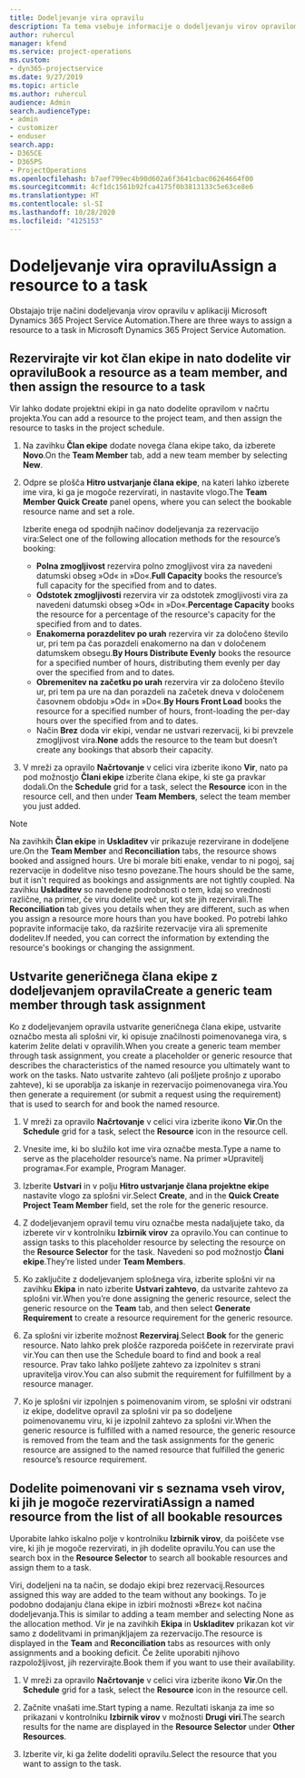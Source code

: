 ```yaml
---
title: Dodeljevanje vira opravilu
description: Ta tema vsebuje informacije o dodeljevanju virov opravilom.
author: ruhercul
manager: kfend
ms.service: project-operations
ms.custom:
- dyn365-projectservice
ms.date: 9/27/2019
ms.topic: article
ms.author: ruhercul
audience: Admin
search.audienceType:
- admin
- customizer
- enduser
search.app:
- D365CE
- D365PS
- ProjectOperations
ms.openlocfilehash: b7aef799ec4b90d602a6f3641cbac06264664f00
ms.sourcegitcommit: 4cf1dc1561b92fca4175f0b3813133c5e63ce8e6
ms.translationtype: HT
ms.contentlocale: sl-SI
ms.lasthandoff: 10/28/2020
ms.locfileid: "4125153"
---
```

# <a name="assign-a-resource-to-a-task"></a><span data-ttu-id="275bd-103">Dodeljevanje vira opravilu</span><span class="sxs-lookup"><span data-stu-id="275bd-103">Assign a resource to a task</span></span>

<span data-ttu-id="275bd-104">Obstajajo trije načini dodeljevanja virov opravilu v aplikaciji Microsoft Dynamics 365 Project Service Automation.</span><span class="sxs-lookup"><span data-stu-id="275bd-104">There are three ways to assign a resource to a task in Microsoft Dynamics 365 Project Service Automation.</span></span>

## <a name="book-a-resource-as-a-team-member-and-then-assign-the-resource-to-a-task"></a><span data-ttu-id="275bd-105">Rezervirajte vir kot član ekipe in nato dodelite vir opravilu</span><span class="sxs-lookup"><span data-stu-id="275bd-105">Book a resource as a team member, and then assign the resource to a task</span></span>

<span data-ttu-id="275bd-106">Vir lahko dodate projektni ekipi in ga nato dodelite opravilom v načrtu projekta.</span><span class="sxs-lookup"><span data-stu-id="275bd-106">You can add a resource to the project team, and then assign the resource to tasks in the project schedule.</span></span>

1. <span data-ttu-id="275bd-107">Na zavihku **Član ekipe** dodate novega člana ekipe tako, da izberete **Novo**.</span><span class="sxs-lookup"><span data-stu-id="275bd-107">On the **Team Member** tab, add a new team member by selecting **New**.</span></span> 

2. <span data-ttu-id="275bd-108">Odpre se plošča **Hitro ustvarjanje člana ekipe**, na kateri lahko izberete ime vira, ki ga je mogoče rezervirati, in nastavite vlogo.</span><span class="sxs-lookup"><span data-stu-id="275bd-108">The **Team Member Quick Create** panel opens, where you can select the bookable resource name and set a role.</span></span> 

    <span data-ttu-id="275bd-109">Izberite enega od spodnjih načinov dodeljevanja za rezervacijo vira:</span><span class="sxs-lookup"><span data-stu-id="275bd-109">Select one of the following allocation methods for the resource’s booking:</span></span>

    - <span data-ttu-id="275bd-110">**Polna zmogljivost** rezervira polno zmogljivost vira za navedeni datumski obseg »Od« in »Do«.</span><span class="sxs-lookup"><span data-stu-id="275bd-110">**Full Capacity** books the resource’s full capacity for the specified from and to dates.</span></span>
    - <span data-ttu-id="275bd-111">**Odstotek zmogljivosti** rezervira vir za odstotek zmogljivosti vira za navedeni datumski obseg »Od« in »Do«.</span><span class="sxs-lookup"><span data-stu-id="275bd-111">**Percentage Capacity** books the resource for a percentage of the resource's capacity for the specified from and to dates.</span></span>
    - <span data-ttu-id="275bd-112">**Enakomerna porazdelitev po urah** rezervira vir za določeno število ur, pri tem pa čas porazdeli enakomerno na dan v določenem datumskem obsegu.</span><span class="sxs-lookup"><span data-stu-id="275bd-112">**By Hours Distribute Evenly** books the resource for a specified number of hours, distributing them evenly per day over the specified from and to dates.</span></span>
    - <span data-ttu-id="275bd-113">**Obremenitev na začetku po urah** rezervira vir za določeno število ur, pri tem pa ure na dan porazdeli na začetek dneva v določenem časovnem obdobju »Od« in »Do«.</span><span class="sxs-lookup"><span data-stu-id="275bd-113">**By Hours Front Load** books the resource for a specified number of hours, front-loading the per-day hours over the specified from and to dates.</span></span>
    - <span data-ttu-id="275bd-114">Način **Brez** doda vir ekipi, vendar ne ustvari rezervacij, ki bi prevzele zmogljivost vira.</span><span class="sxs-lookup"><span data-stu-id="275bd-114">**None** adds the resource to the team but doesn’t create any bookings that absorb their capacity.</span></span>

3. <span data-ttu-id="275bd-115">V mreži za opravilo **Načrtovanje** v celici vira izberite ikono **Vir**, nato pa pod možnostjo **Člani ekipe** izberite člana ekipe, ki ste ga pravkar dodali.</span><span class="sxs-lookup"><span data-stu-id="275bd-115">On the **Schedule** grid for a task, select the **Resource** icon in the resource cell, and then under **Team Members**, select the team member you just added.</span></span> 

> [!NOTE]
> <span data-ttu-id="275bd-116">Na zavihkih **Član ekipe** in **Uskladitev** vir prikazuje rezervirane in dodeljene ure.</span><span class="sxs-lookup"><span data-stu-id="275bd-116">On the **Team Member** and **Reconciliation** tabs, the resource shows booked and assigned hours.</span></span> <span data-ttu-id="275bd-117">Ure bi morale biti enake, vendar to ni pogoj, saj rezervacije in dodelitve niso tesno povezane.</span><span class="sxs-lookup"><span data-stu-id="275bd-117">The hours should be the same, but it isn't required as bookings and assignments are not tightly coupled.</span></span> <span data-ttu-id="275bd-118">Na zavihku **Uskladitev** so navedene podrobnosti o tem, kdaj so vrednosti različne, na primer, če viru dodelite več ur, kot ste jih rezervirali.</span><span class="sxs-lookup"><span data-stu-id="275bd-118">The **Reconciliation** tab gives you details when they are different, such as when you assign a resource more hours than you have booked.</span></span> <span data-ttu-id="275bd-119">Po potrebi lahko popravite informacije tako, da razširite rezervacije vira ali spremenite dodelitev.</span><span class="sxs-lookup"><span data-stu-id="275bd-119">If needed, you can correct the information by extending the resource's bookings or changing the assignment.</span></span>

## <a name="create-a-generic-team-member-through-task-assignment"></a><span data-ttu-id="275bd-120">Ustvarite generičnega člana ekipe z dodeljevanjem opravila</span><span class="sxs-lookup"><span data-stu-id="275bd-120">Create a generic team member through task assignment</span></span>

<span data-ttu-id="275bd-121">Ko z dodeljevanjem opravila ustvarite generičnega člana ekipe, ustvarite označbo mesta ali splošni vir, ki opisuje značilnosti poimenovanega vira, s katerim želite delati v opravilih.</span><span class="sxs-lookup"><span data-stu-id="275bd-121">When you create a generic team member through task assignment, you create a placeholder or generic resource that describes the characteristics of the named resource you ultimately want to work on the tasks.</span></span> <span data-ttu-id="275bd-122">Nato ustvarite zahtevo (ali pošljete prošnjo z uporabo zahteve), ki se uporablja za iskanje in rezervacijo poimenovanega vira.</span><span class="sxs-lookup"><span data-stu-id="275bd-122">You then generate a requirement (or submit a request using the requirement) that is used to search for and book the named resource.</span></span>

1. <span data-ttu-id="275bd-123">V mreži za opravilo **Načrtovanje** v celici vira izberite ikono **Vir**.</span><span class="sxs-lookup"><span data-stu-id="275bd-123">On the **Schedule** grid for a task, select the **Resource** icon in the resource cell.</span></span>

2. <span data-ttu-id="275bd-124">Vnesite ime, ki bo služilo kot ime vira označbe mesta.</span><span class="sxs-lookup"><span data-stu-id="275bd-124">Type a name to serve as the placeholder resource’s name.</span></span> <span data-ttu-id="275bd-125">Na primer »Upravitelj programa«.</span><span class="sxs-lookup"><span data-stu-id="275bd-125">For example, Program Manager.</span></span>

3. <span data-ttu-id="275bd-126">Izberite **Ustvari** in v polju **Hitro ustvarjanje člana projektne ekipe** nastavite vlogo za splošni vir.</span><span class="sxs-lookup"><span data-stu-id="275bd-126">Select **Create**, and in the **Quick Create Project Team Member** field, set the role for the generic resource.</span></span>

4. <span data-ttu-id="275bd-127">Z dodeljevanjem opravil temu viru označbe mesta nadaljujete tako, da izberete vir v kontrolniku **Izbirnik virov** za opravilo.</span><span class="sxs-lookup"><span data-stu-id="275bd-127">You can continue to assign tasks to this placeholder resource by selecting the resource on the **Resource Selector** for the task.</span></span> <span data-ttu-id="275bd-128">Navedeni so pod možnostjo **Člani ekipe**.</span><span class="sxs-lookup"><span data-stu-id="275bd-128">They’re listed under **Team Members**.</span></span>

5. <span data-ttu-id="275bd-129">Ko zaključite z dodeljevanjem splošnega vira, izberite splošni vir na zavihku **Ekipa** in nato izberite **Ustvari zahtevo**, da ustvarite zahtevo za splošni vir.</span><span class="sxs-lookup"><span data-stu-id="275bd-129">When you’re done assigning the generic resource, select the generic resource on the **Team** tab, and then select **Generate Requirement** to create a resource requirement for the generic resource.</span></span>

6. <span data-ttu-id="275bd-130">Za splošni vir izberite možnost **Rezerviraj**.</span><span class="sxs-lookup"><span data-stu-id="275bd-130">Select **Book** for the generic resource.</span></span> <span data-ttu-id="275bd-131">Nato lahko prek plošče razporeda poiščete in rezervirate pravi vir.</span><span class="sxs-lookup"><span data-stu-id="275bd-131">You can then use the Schedule board to find and book a real resource.</span></span> <span data-ttu-id="275bd-132">Prav tako lahko pošljete zahtevo za izpolnitev s strani upravitelja virov.</span><span class="sxs-lookup"><span data-stu-id="275bd-132">You can also submit the requirement for fulfillment by a resource manager.</span></span>

7. <span data-ttu-id="275bd-133">Ko je splošni vir izpolnjen s poimenovanim virom, se splošni vir odstrani iz ekipe, dodelitve opravil za splošni vir pa so dodeljene poimenovanemu viru, ki je izpolnil zahtevo za splošni vir.</span><span class="sxs-lookup"><span data-stu-id="275bd-133">When the generic resource is fulfilled with a named resource, the generic resource is removed from the team and the task assignments for the generic resource are assigned to the named resource that fulfilled the generic resource’s resource requirement.</span></span>

## <a name="assign-a-named-resource-from-the-list-of-all-bookable-resources"></a><span data-ttu-id="275bd-134">Dodelite poimenovani vir s seznama vseh virov, ki jih je mogoče rezervirati</span><span class="sxs-lookup"><span data-stu-id="275bd-134">Assign a named resource from the list of all bookable resources</span></span>

<span data-ttu-id="275bd-135">Uporabite lahko iskalno polje v kontrolniku **Izbirnik virov**, da poiščete vse vire, ki jih je mogoče rezervirati, in jih dodelite opravilu.</span><span class="sxs-lookup"><span data-stu-id="275bd-135">You can use the search box in the **Resource Selector** to search all bookable resources and assign them to a task.</span></span>

<span data-ttu-id="275bd-136">Viri, dodeljeni na ta način, se dodajo ekipi brez rezervacij.</span><span class="sxs-lookup"><span data-stu-id="275bd-136">Resources assigned this way are added to the team without any bookings.</span></span> <span data-ttu-id="275bd-137">To je podobno dodajanju člana ekipe in izbiri možnosti »Brez« kot načina dodeljevanja.</span><span class="sxs-lookup"><span data-stu-id="275bd-137">This is similar to adding a team member and selecting None as the allocation method.</span></span> <span data-ttu-id="275bd-138">Vir je na zavihkih **Ekipa** in **Uskladitev** prikazan kot vir samo z dodelitvami in primanjkljajem za rezervacijo.</span><span class="sxs-lookup"><span data-stu-id="275bd-138">The resource is displayed in the **Team** and **Reconciliation** tabs as resources with only assignments and a booking deficit.</span></span> <span data-ttu-id="275bd-139">Če želite uporabiti njihovo razpoložljivost, jih rezervirajte.</span><span class="sxs-lookup"><span data-stu-id="275bd-139">Book them if you want to use their availability.</span></span>

1. <span data-ttu-id="275bd-140">V mreži za opravilo **Načrtovanje** v celici vira izberite ikono **Vir**.</span><span class="sxs-lookup"><span data-stu-id="275bd-140">On the **Schedule** grid for a task, select the **Resource** icon in the resource cell.</span></span>

2. <span data-ttu-id="275bd-141">Začnite vnašati ime.</span><span class="sxs-lookup"><span data-stu-id="275bd-141">Start typing a name.</span></span> <span data-ttu-id="275bd-142">Rezultati iskanja za ime so prikazani v kontrolniku **Izbirnik virov** v možnosti **Drugi viri**.</span><span class="sxs-lookup"><span data-stu-id="275bd-142">The search results for the name are displayed in the **Resource Selector** under **Other Resources**.</span></span>

3. <span data-ttu-id="275bd-143">Izberite vir, ki ga želite dodeliti opravilu.</span><span class="sxs-lookup"><span data-stu-id="275bd-143">Select the resource that you want to assign to the task.</span></span>

